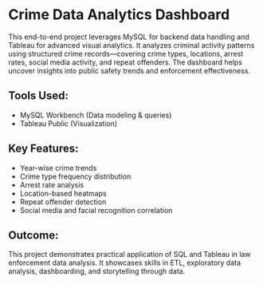 # Crime Data Analytics Dashboard

This end-to-end project leverages MySQL for backend data handling and Tableau for advanced visual analytics. It analyzes criminal activity patterns using structured crime records—covering crime types, locations, arrest rates, social media activity, and repeat offenders. The dashboard helps uncover insights into public safety trends and enforcement effectiveness. 

## Tools Used:
- MySQL Workbench (Data modeling & queries)
- Tableau Public (Visualization)

## Key Features:
- Year-wise crime trends
- Crime type frequency distribution
- Arrest rate analysis
- Location-based heatmaps
- Repeat offender detection
- Social media and facial recognition correlation

## Outcome:
This project demonstrates practical application of SQL and Tableau in law enforcement data analysis. It showcases skills in ETL, exploratory data analysis, dashboarding, and storytelling through data.

